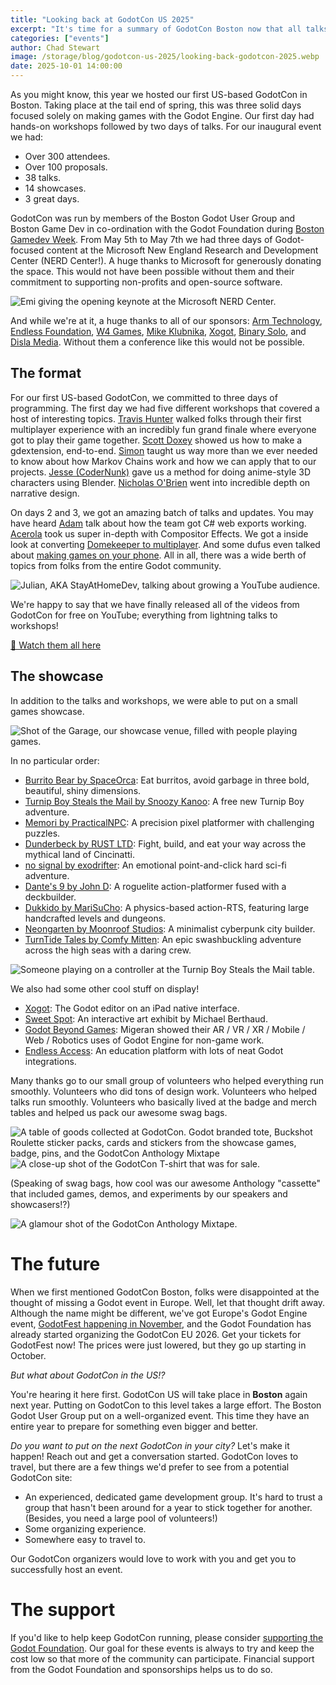 ```yaml
---
title: "Looking back at GodotCon US 2025"
excerpt: "It's time for a summary of GodotCon Boston now that all talks are available on Youtube."
categories: ["events"]
author: Chad Stewart
image: /storage/blog/godotcon-us-2025/looking-back-godotcon-2025.webp
date: 2025-10-01 14:00:00
---
```


As you might know, this year we hosted our first US-based GodotCon in Boston. Taking place at the tail end of spring, this was three solid days focused solely on making games with the Godot Engine. Our first day had hands-on workshops followed by two days of talks. For our inaugural event we had:

* Over 300 attendees.
* Over 100 proposals.
* 38 talks.
* 14 showcases.
* 3 great days.

GodotCon was run by members of the Boston Godot User Group and Boston Game Dev in co-ordination with the Godot Foundation during [Boston Gamedev Week](https://gamedev.boston/). From May 5th to May 7th we had three days of Godot-focused content at the Microsoft New England Research and Development Center (NERD Center!). A huge thanks to Microsoft for generously donating the space. This would not have been possible without them and their commitment to supporting non-profits and open-source software.

![Emi giving the opening keynote at the Microsoft NERD Center.](/storage/blog/godotcon-us-2025/56bdd110020250506091817.webp)

And while we're at it, a huge thanks to all of our sponsors: [Arm Technology](https://www.arm.com/), [Endless Foundation](https://www.endlessglobal.com/the-endless-foundation), [W4 Games](https://www.w4games.com/), [Mike Klubnika](https://mikeklubnika.com/), [Xogot](https://xogot.com/), [Binary Solo](https://www.binarysolo.com/), and [Disla Media](https://dislamedia.com/). Without them a conference like this would not be possible.

## The format

For our first US-based GodotCon, we committed to three days of programming. The first day we had five different workshops that covered a host of interesting topics. [Travis Hunter](https://www.youtube.com/watch?v=tK2ACXUGcrY) walked folks through their first multiplayer experience with an incredibly fun grand finale where everyone got to play their game together. [Scott Doxey](https://www.youtube.com/watch?v=JqL_oZ9SG7Q) showed us how to make a gdextension, end-to-end. [Simon](https://www.youtube.com/watch?v=wWD7OCx7tNs) taught us way more than we ever needed to know about how Markov Chains work and how we can apply that to our projects. [Jesse (CoderNunk)](https://www.youtube.com/watch?v=k1GvvrkIq-8) gave us a method for doing anime-style 3D characters using Blender. [Nicholas O'Brien](https://www.youtube.com/watch?v=f0CsbuHDr44) went into incredible depth on narrative design.

On days 2 and 3, we got an amazing batch of talks and updates. You may have heard [Adam](https://www.youtube.com/watch?v=u_WMJG0menc) talk about how the team got C# web exports working. [Acerola](https://www.youtube.com/watch?v=fiyf4XPanf4) took us super in-depth with Compositor Effects. We got a inside look at converting [Domekeeper to multiplayer](https://www.youtube.com/watch?v=MEZoKKAoUAU). And some dufus even talked about [making games on your phone](https://www.youtube.com/watch?v=qoCWp_oP9Ng). All in all, there was a wide berth of topics from folks from the entire Godot community.

![Julian, AKA StayAtHomeDev, talking about growing a YouTube audience.](/storage/blog/godotcon-us-2025/56bdd11001234567891233.webp)

We're happy to say that we have finally released all of the videos from GodotCon for free on YouTube;  everything from lightning talks to workshops!

[🔗 Watch them all here](https://www.youtube.com/watch?v=fiyf4XPanf4&list=PLeG_dAglpVo5oOrjQqDTMQadVDqe1Zsom)

## The showcase

In addition to the talks and workshops, we were able to put on a small games showcase. 

![Shot of the Garage, our showcase venue, filled with people playing games.](/storage/blog/godotcon-us-2025/56bdd1100171748217.jpg)

In no particular order:

* [Burrito Bear by SpaceOrca](https://store.steampowered.com/app/1941420/Burrito_Bear/): Eat burritos, avoid garbage in three bold, beautiful, shiny dimensions.
* [Turnip Boy Steals the Mail by Snoozy Kanoo](https://store.steampowered.com/app/3660860/Turnip_Boy_Steals_the_Mail/): A free new Turnip Boy adventure.
* [Memori by PracticalNPC](https://store.steampowered.com/app/1712700/Memori/): A precision pixel platformer with challenging puzzles.
* [Dunderbeck by RUST LTD](https://store.steampowered.com/app/2477750/Dunderbeck/): Fight, build, and eat your way across the mythical land of Cincinatti. 
* [no signal by exodrifter](https://store.steampowered.com/app/2840590/no_signal/): An emotional point-and-click hard sci-fi adventure.
* [Dante's 9 by John D](https://store.steampowered.com/app/3293350/Dantes_9/): A roguelite action-platformer fused with a deckbuilder.
* [Dukkido by MariSuCho](https://store.steampowered.com/app/3186280/Dukkido/): A physics-based action-RTS, featuring large handcrafted levels and dungeons.
* [Neongarten by Moonroof Studios](https://store.steampowered.com/app/3211750/Neongarten/): A minimalist cyberpunk city builder.
* [TurnTide Tales by Comfy Mitten](https://www.comfymitten.games/devlog/turntide-tales): An epic swashbuckling adventure across the high seas with a daring crew.

![Someone playing on a controller at the Turnip Boy Steals the Mail table.](/storage/blog/godotcon-us-2025/56bdd11005214.webp)

We also had some other cool stuff on display!
* [Xogot](https://xogot.com/): The Godot editor on an iPad native interface.
* [Sweet Spot](https://www.youtube.com/watch?v=b-NQg4g9o0Q): An interactive art exhibit by Michael Berthaud.
* [Godot Beyond Games](https://migeran.com/): Migeran showed their AR / VR / XR / Mobile / Web / Robotics uses of Godot Engine for non-game work.
* [Endless Access](https://www.endlessglobal.com/foundation/access): An education platform with lots of neat Godot integrations.

Many thanks go to our small group of volunteers who helped everything run smoothly. Volunteers who did tons of design work. Volunteers who helped talks run smoothly. Volunteers who basically lived at the badge and merch tables and helped us pack our awesome swag bags. 

![A table of goods collected at GodotCon. Godot branded tote, Buckshot Roulette sticker packs, cards and stickers from the showcase games, badge, pins, and the GodotCon Anthology Mixtape](/storage/blog/godotcon-us-2025/56bdd110020250508221757.webp)![A close-up shot of the GodotCon T-shirt that was for sale.](/storage/blog/godotcon-us-2025/56bdd11005193.webp)

(Speaking of swag bags, how cool was our awesome Anthology "cassette" that included games, demos, and experiments by our speakers and showcasers!?)

![A glamour shot of the GodotCon Anthology Mixtape.](/storage/blog/godotcon-us-2025/56bdd110020250506231922551.webp)

# The future

When we first mentioned GodotCon Boston, folks were disappointed at the thought of missing a Godot event in Europe. Well, let that thought drift away. Although the name might be different, we've got Europe's Godot Engine event, [GodotFest happening in November](https://godotfest.com/), and the Godot Foundation has already started organizing the GodotCon EU 2026. Get your tickets for GodotFest now! The prices were just lowered, but they go up starting in October.

*But what about GodotCon in the US!?*

You're hearing it here first. GodotCon US will take place in **Boston** again next year. Putting on GodotCon to this level takes a large effort. The Boston Godot User Group put on a well-organized event. This time they have an entire year to prepare for something even bigger and better.

*Do you want to put on the next GodotCon in your city?* Let's make it happen! Reach out and get a conversation started. GodotCon loves to travel, but there are a few things we'd prefer to see from a potential GodotCon site:

* An experienced, dedicated game development group. It's hard to trust a group that hasn't been around for a year to stick together for another. (Besides, you need a large pool of volunteers!)
* Some organizing experience.
* Somewhere easy to travel to.

Our GodotCon organizers would love to work with you and get you to successfully host an event.

# The support

If you'd like to help keep GodotCon running, please consider [supporting the Godot Foundation](https://fund.godotengine.org/). Our goal for these events is always to try and keep the cost low so that more of the community can participate. Financial support from the Godot Foundation and sponsorships helps us to do so.